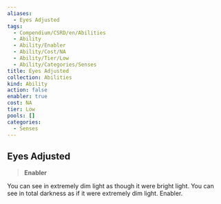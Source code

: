 ```yaml
---
aliases:
  - Eyes Adjusted
tags:
  - Compendium/CSRD/en/Abilities
  - Ability
  - Ability/Enabler
  - Ability/Cost/NA
  - Ability/Tier/Low
  - Ability/Categories/Senses
title: Eyes Adjusted
collection: Abilities
kind: Ability
action: false
enabler: true
cost: NA
tier: Low
pools: []
categories:
  - Senses
---
```

## Eyes Adjusted    
>**Enabler**  
    
You can see in extremely dim light as though it were bright light. You can see in total darkness as if it were extremely dim light. Enabler.